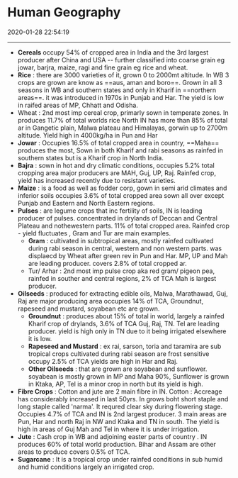 # Human Geography
2020-01-28 22:54:19


---


- **Cereals** occupy 54% of cropped area in India and the 3rd largest producer after China and USA -- further classified into coarse grain eg jowar, barjra, maize, ragi and fine grain eg rice and wheat.
- **Rice** : there are 3000 varieties of it, grown 0 to 2000mt altitude. In WB 3 crops are grown are know as ==aus, aman and boro==. Grown in all 3 seasons in WB and southern states and only in Kharif in ==northern areas==. it was introduced in 1970s in Punjab and Har. The yield is low in raifed areas of MP, Chhatt and Odisha.
- Wheat : 2nd most imp cereal crop, primarly sown in temperate zones. In produces 11.7% of total worlds rice North IN has more than 85% of total ar in Gangetic plain, Malwa plateau and Himalayas, gorwin up to 2700m altitude. Yield high in 4000kg/ha in Pun and Har
- **Jowar** : Occupies 16.5% of total cropped area in country, ==Maha== produces the most, Sown in both Kharif and rabi seasons as rainfed in southern states but is a Kharif crop in North India.
- **Bajra** : sown in hot and dry climatic conditions, occupies 5.2% total cropping area major producers are MAH, Guj, UP, Raj. Rainfed crop, yield has increased recently due to resistant varieties.
- **Maize** : is a food as well as fodder corp, gown in semi arid climates and inferior soils occupies 3.6% of total cropped area sown all over except Punjab and Eastern and North Eastern regions.
- **Pulses** : are legume crops that inc fertility of soils, IN is leading producer of pulses. concentrated in drylands of Deccan and Central Plateau and nothewestern parts. 11% of total cropped area. Rainfed crop - yield fluctuates , Gram and Tur are main examples.
	- **Gram** : cultivated in subtropical areas, mostly rainfed cultivated during rabi season in central, western and non western parts. was displaecd by Wheat after green rev in Pun and Har. MP, UP and Mah are leading producer. covers 2.8% of total cropped ar.
	- Tur/ Arhar : 2nd most imp pulse crop aka red gram/ pigeon pea, rainfed in souther and central regions, 2% of TCA Mah is largest producer.
- **Oilseeds** : produced for extracting edible oils, Malwa, Marathawad, Guj, Raj are major producing area occupies 14% of TCA, Groundnut, rapeseed and mustard, soyabean etc are grown.
	- **Groundnut** : produces about 15% of total in world, largely a rainfed Kharif crop of drylands, 3.6% of TCA Guj, Raj, TN. Tel are leading producer. yield is high only in TN due to it being irrigated elsewhere it is low.
	- **Rapeseed and Mustard** : ex rai, sarson, toria and taramira are sub tropical crops cultivated during rabi season are frost sensitive occupy 2.5% of TCA yields are high in Har and Raj.
	- **Other Oilseeds** : that are grown are soyabean and sunflower. soyabean is mostly grown in MP and Maha 90%, Sunflower is grown in Ktaka, AP, Tel is a minor crop in north but its yield is high.
- **Fibre Crops** : Cotton and jute are 2 main fibre in IN.
Cotton : Accreage has considerably increased in last 50yrs. In grows boht short staple and long staple called 'narma'. It requred clear sky during flowering stage. Occupies 4.7% of TCA and IN is 2nd largest producer. 3 main areas are Pun, Har and north Raj in NW and Ktaka and TN in south. The yield is high in areas of Guj Mah and Tel in where it is under irrigation.
- **Jute** : Cash crop in WB and adjoining easter parts of country . IN produces 60% of total world production. Bihar and Assam are other areas to produce covers 0.5% of TCA.
- **Sugarcane** : It is a tropical crop under rainfed conditions in sub humid and humid conditions largely an irrigated crop.




